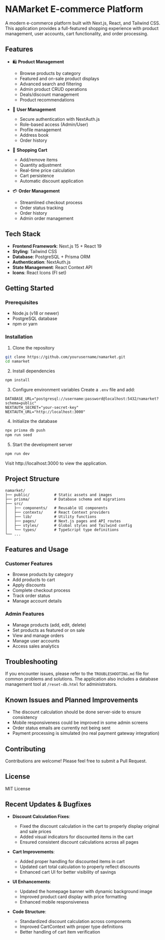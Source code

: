 # NAMarket E-commerce Platform

A modern e-commerce platform built with Next.js, React, and Tailwind CSS. This application provides a full-featured shopping experience with product management, user accounts, cart functionality, and order processing.

## Features

- 🛍️ **Product Management**
  - Browse products by category
  - Featured and on-sale product displays
  - Advanced search and filtering
  - Admin product CRUD operations
  - Deals/discount management
  - Product recommendations

- 👤 **User Management**
  - Secure authentication with NextAuth.js
  - Role-based access (Admin/User)
  - Profile management
  - Address book
  - Order history

- 🛒 **Shopping Cart**
  - Add/remove items
  - Quantity adjustment
  - Real-time price calculation
  - Cart persistence
  - Automatic discount application

- 💳 **Order Management**
  - Streamlined checkout process
  - Order status tracking
  - Order history
  - Admin order management

## Tech Stack

- **Frontend Framework**: Next.js 15 + React 19
- **Styling**: Tailwind CSS
- **Database**: PostgreSQL + Prisma ORM
- **Authentication**: NextAuth.js
- **State Management**: React Context API
- **Icons**: React Icons (FI set)

## Getting Started

### Prerequisites
- Node.js (v18 or newer)
- PostgreSQL database
- npm or yarn

### Installation

1. Clone the repository
```bash
git clone https://github.com/yourusername/namarket.git
cd namarket
```

2. Install dependencies
```bash
npm install
```

3. Configure environment variables
Create a `.env` file and add:
```
DATABASE_URL="postgresql://username:password@localhost:5432/namarket?schema=public"
NEXTAUTH_SECRET="your-secret-key"
NEXTAUTH_URL="http://localhost:3000"
```

4. Initialize the database
```bash
npx prisma db push
npm run seed
```

5. Start the development server
```bash
npm run dev
```

Visit http://localhost:3000 to view the application.

## Project Structure

```
namarket/
├── public/           # Static assets and images
├── prisma/           # Database schema and migrations
├── src/
│   ├── components/   # Reusable UI components
│   ├── contexts/     # React Context providers
│   ├── lib/          # Utility functions
│   ├── pages/        # Next.js pages and API routes
│   ├── styles/       # Global styles and Tailwind config
│   └── types/        # TypeScript type definitions
└── ...
```

## Features and Usage

### Customer Features
- Browse products by category
- Add products to cart
- Apply discounts
- Complete checkout process
- Track order status
- Manage account details

### Admin Features
- Manage products (add, edit, delete)
- Set products as featured or on sale
- View and manage orders
- Manage user accounts
- Access sales analytics

## Troubleshooting

If you encounter issues, please refer to the `TROUBLESHOOTING.md` file for common problems and solutions. The application also includes a database management tool at `/reset-db.html` for administrators.

## Known Issues and Planned Improvements

- The discount calculation should be done server-side to ensure consistency
- Mobile responsiveness could be improved in some admin screens
- Order status emails are currently not being sent
- Payment processing is simulated (no real payment gateway integration)

## Contributing

Contributions are welcome! Please feel free to submit a Pull Request.

## License

MIT License

## Recent Updates & Bugfixes

- **Discount Calculation Fixes**:
  - Fixed the discount calculation in the cart to properly display original and sale prices
  - Added visual indicators for discounted items in the cart
  - Ensured consistent discount calculations across all pages

- **Cart Improvements**:
  - Added proper handling for discounted items in cart
  - Updated cart total calculation to properly reflect discounts
  - Enhanced cart UI for better visibility of savings

- **UI Enhancements**:
  - Updated the homepage banner with dynamic background image
  - Improved product card display with price formatting
  - Enhanced mobile responsiveness

- **Code Structure**:
  - Standardized discount calculation across components
  - Improved CartContext with proper type definitions
  - Better handling of cart item verification 